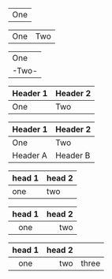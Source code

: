 |     |
| --- |
| One |

|     |     |
| --- | --- |
| One | Two |

|       |
| ----- |
| One   |
| -Two- |

| Header 1 | Header 2 |
| -------- | -------- |
| One      | Two      |

| Header 1 | Header 2 |
| -------- | -------- |
| One      | Two      |
| Header A | Header B |

| head 1 | head 2 |
| ------ | ------ |
| one    | two    |

| head 1 | head 2 |
|:------:| ------:|
|  one   |    two |

| head 1 |     head 2 ||
|:------:| ---:|:----- |
|  one   | two | three |